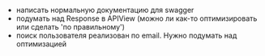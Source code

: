 - написать нормальную документацию для swagger
- подумать над Response в APIView (можно ли как-то оптимизировать или сделать 'по правильному')
- поиск пользователя реализован по email. Нужно подумать над оптимизацией